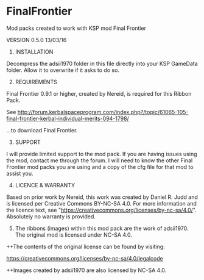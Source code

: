 # FinalFrontier
Mod packs created to work with KSP mod Final Frontier

VERSION 0.5.0 13/03/16


1. INSTALLATION

Decompress the adsii1970 folder in this file directly into your KSP GameData folder. Allow it to overwrite if it asks to do so.

2. REQUIREMENTS

Final Frontier 0.9.1 or higher, created by Nereid, is required for this Ribbon Pack.

See http://forum.kerbalspaceprogram.com/index.php?/topic/61065-105-final-frontier-kerbal-individual-merits-094-1798/

...to download Final Frontier.

3. SUPPORT

I will provide limited support to the mod pack. If you are having issues using the mod, contact me through the forum. I will need to know the other Final Frontier mod packs you are using and a copy of the cfg file for that mod to assist you.  

4. LICENCE & WARRANTY

Based on prior work by Nereid, this work was created by Daniel R. Judd and is licensed per Creative Commons BY-NC-SA 4.0. For more information and the licence text, see "https://creativecommons.org/licenses/by-nc-sa/4.0/". Absolutely no warranty is provided.

5. The ribbons (images) within this mod pack are the work of adsii1970. The original mod is licensed under NC-SA 4.0. 

++The contents of the original license can be found by visiting:

https://creativecommons.org/licenses/by-nc-sa/4.0/legalcode

++Images created by adsii1970 are also licensed by NC-SA 4.0. 
